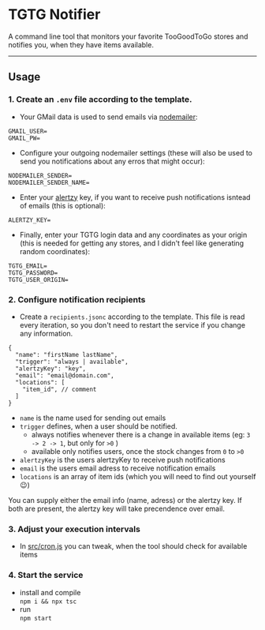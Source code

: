 # TGTG Notifier

A command line tool that monitors your favorite TooGoodToGo stores and notifies you, when they have items available.

---

## Usage
### 1. Create an `.env` file according to the template.

- Your GMail data is used to send emails via [nodemailer](https://nodemailer.com/):
```
GMAIL_USER=
GMAIL_PW=
```

- Configure your outgoing nodemailer settings (these will also be used to send you notifications about any erros that might occur):
```
NODEMAILER_SENDER=
NODEMAILER_SENDER_NAME=
```

- Enter your [alertzy](https://alertzy.app/) key, if you want to receive push notifications isntead of emails (this is optional):
```
ALERTZY_KEY=
```

- Finally, enter your TGTG login data and any coordinates as your origin (this is needed for getting any stores, and I didn't feel like generating random coordinates):
```
TGTG_EMAIL=
TGTG_PASSWORD=
TGTG_USER_ORIGIN=
```

### 2. Configure notification recipients
- Create a `recipients.jsonc` according to the template. This file is read every iteration, so you don't need to restart the service if you change any information.
```jsonc
{
  "name": "firstName lastName",
  "trigger": "always | available",
  "alertzyKey": "key",
  "email": "email@domain.com",
  "locations": [
    "item_id", // comment
  ]
}
```
- `name` is the name used for sending out emails  
- `trigger` defines, when a user should be notified.
  - always notifies whenever there is a change in available items (eg: `3 -> 2 -> 1`, but only for `>0` )
  - available only notifies users, once the stock changes from `0` to `>0`
- `alertzyKey` is the users alertzyKey to receive push notifications
- `email` is the users email adress to receive notification emails
- `locations` is an array of item ids (which you will need to find out yourself 😉)

You can supply either the email info (name, adress) or the alertzy key. If both are present, the alertzy key will take precendence over email.

### 3. Adjust your execution intervals
- In [src/cron.js](src/cron.js) you can tweak, when the tool should check for available items

### 4. Start the service
- install and compile  
`npm i && npx tsc`
- run  
`npm start`